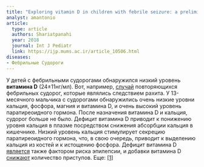 ```yaml
---
title: "Exploring vitamin D in children with febrile seizure: a preliminary study"
analyst: amantonio
article:
  type: article
  authors: Shariatpanahi
  year: 2018
  journal: Int J Pediatr
  link: https://ijp.mums.ac.ir/article_10506.html
diseases:
- Фебрильные Судороги
---
```


У детей с фебрильными судорогами обнаружился низкий уровень **витамина D** (24±11нг/мл).
Вот, например, [случай](https://www.ncbi.nlm.nih.gov/pubmed/12480016) повторяющихся фебрильных судорог, которые являлись следствием рахита. У 13-месячного мальчика с судорогами обнаружились очень низкие уровни кальция, фосфорa, магния и витамина D, и очень высокий уровень паратиреоидного гормона. После назначения витамина D и кальция, судорог больше не было.
Дефицит витамина D приводит к понижению уровня кальция в плазме посредством снижения абсорбции кальция в кишечнике. Низкий уровень кальция стимулирует секрецию паратиреоидного гормона, что, в свою очередь, приводит к выделению кальция из костей и к истощению фосфора.
Дефицит витамина D [является](https://www.ncbi.nlm.nih.gov/pubmed/27988507) также фактором риска эпилепсии, и добавки витамина D [снижают](https://www.ncbi.nlm.nih.gov/pubmed/27988507) количество приступов. Еще: [[1]](https://adc.bmj.com/content/96/Suppl_1/A68.1)
